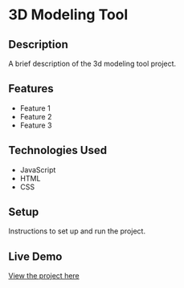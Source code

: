 # 3D Modeling Tool

## Description

A brief description of the 3d modeling tool project.

## Features

- Feature 1
- Feature 2
- Feature 3

## Technologies Used

- JavaScript
- HTML
- CSS

## Setup

Instructions to set up and run the project.

## Live Demo

[View the project here](https://deepakkumar55.github.io/200-JAVASCRIPT-PROJECT/170-170-3d_modeling_tool/)
